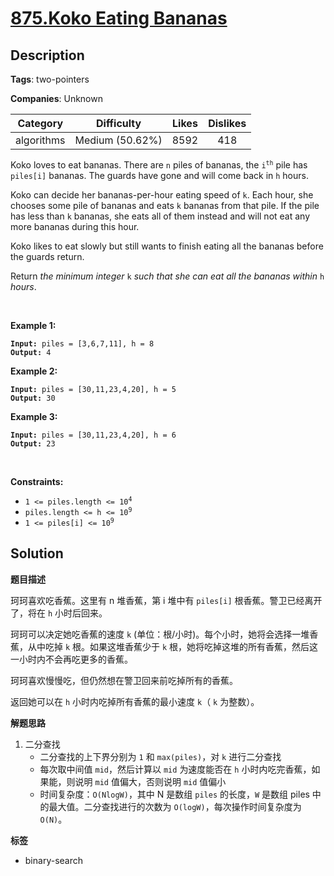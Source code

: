# [875.Koko Eating Bananas](https://leetcode.com/problems/koko-eating-bananas/description/)

## Description

**Tags**: two-pointers

**Companies**: Unknown

|  Category  |   Difficulty    | Likes | Dislikes |
| :--------: | :-------------: | :---: | :------: |
| algorithms | Medium (50.62%) | 8592  |   418    |

<p>Koko loves to eat bananas. There are <code>n</code> piles of bananas, the <code>i<sup>th</sup></code> pile has <code>piles[i]</code> bananas. The guards have gone and will come back in <code>h</code> hours.</p>
<p>Koko can decide her bananas-per-hour eating speed of <code>k</code>. Each hour, she chooses some pile of bananas and eats <code>k</code> bananas from that pile. If the pile has less than <code>k</code> bananas, she eats all of them instead and will not eat any more bananas during this hour.</p>
<p>Koko likes to eat slowly but still wants to finish eating all the bananas before the guards return.</p>
<p>Return <em>the minimum integer</em> <code>k</code> <em>such that she can eat all the bananas within</em> <code>h</code> <em>hours</em>.</p>
<p>&nbsp;</p>
<p><strong class="example">Example 1:</strong></p>
<pre><code><strong>Input:</strong> piles = [3,6,7,11], h = 8
<strong>Output:</strong> 4</code></pre>
<p><strong class="example">Example 2:</strong></p>
<pre><code><strong>Input:</strong> piles = [30,11,23,4,20], h = 5
<strong>Output:</strong> 30</code></pre>
<p><strong class="example">Example 3:</strong></p>
<pre><code><strong>Input:</strong> piles = [30,11,23,4,20], h = 6
<strong>Output:</strong> 23</code></pre>
<p>&nbsp;</p>
<p><strong>Constraints:</strong></p>
<ul>
  <li><code>1 &lt;= piles.length &lt;= 10<sup>4</sup></code></li>
  <li><code>piles.length &lt;= h &lt;= 10<sup>9</sup></code></li>
  <li><code>1 &lt;= piles[i] &lt;= 10<sup>9</sup></code></li>
</ul>

## Solution

**题目描述**

珂珂喜欢吃香蕉。这里有 n 堆香蕉，第 i 堆中有 `piles[i]` 根香蕉。警卫已经离开了，将在 `h` 小时后回来。

珂珂可以决定她吃香蕉的速度 `k` (单位：根/小时)。每个小时，她将会选择一堆香蕉，从中吃掉 `k` 根。如果这堆香蕉少于 `k` 根，她将吃掉这堆的所有香蕉，然后这一小时内不会再吃更多的香蕉。

珂珂喜欢慢慢吃，但仍然想在警卫回来前吃掉所有的香蕉。

返回她可以在 `h` 小时内吃掉所有香蕉的最小速度 `k`（ `k` 为整数）。

**解题思路**

1. 二分查找
   - 二分查找的上下界分别为 `1` 和 `max(piles)`，对 `k` 进行二分查找
   - 每次取中间值 `mid`，然后计算以 `mid` 为速度能否在 `h` 小时内吃完香蕉，如果能，则说明 `mid` 值偏大，否则说明 `mid` 值偏小
   - 时间复杂度：`O(NlogW)`，其中 N 是数组 `piles` 的长度，`W` 是数组 piles 中的最大值。二分查找进行的次数为 `O(logW)`，每次操作时间复杂度为 `O(N)`。

**标签**

- binary-search
